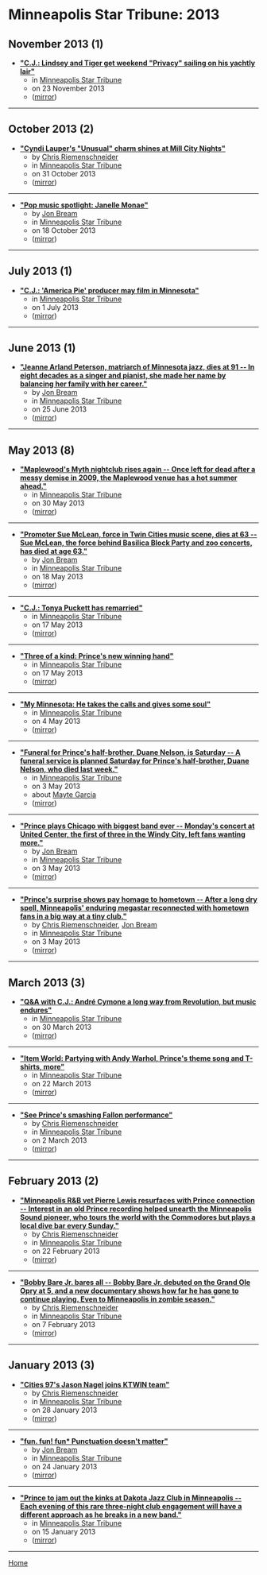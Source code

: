 # Minneapolis Star Tribune: 2013

## November 2013 (1)

 - [**"C.J.: Lindsey and Tiger get weekend &quot;Privacy&quot; sailing on his yachtly lair"**](https://www.startribune.com/c-j-lindsey-and-tiger-get-weekend-privacy-sailing-on-his-yachtly-lair/197897281/)
    - in [Minneapolis Star Tribune](../../../publications/k-o/minneapolis-star-tribune/index.md)
    - on 23 November 2013
    - ([mirror](https://web.archive.org/web/*/https://www.startribune.com/c-j-lindsey-and-tiger-get-weekend-privacy-sailing-on-his-yachtly-lair/197897281/))

----

## October 2013 (2)

 - [**"Cyndi Lauper's "Unusual" charm shines at Mill City Nights"**](https://www.startribune.com/cyndi-lauper-s-unusual-charm-shines-at-mill-city-nights/230047071/)
    - by [Chris Riemenschneider](../../../authors/chris-riemenschneider/index.md)
    - in [Minneapolis Star Tribune](../../../publications/k-o/minneapolis-star-tribune/index.md)
    - on 31 October 2013
    - ([mirror](https://web.archive.org/web/*/https://www.startribune.com/cyndi-lauper-s-unusual-charm-shines-at-mill-city-nights/230047071/))

----

 - [**"Pop music spotlight: Janelle Monae"**](https://www.startribune.com/pop-music-spotlight-janelle-monae/228255711/)
    - by [Jon Bream](../../../authors/jon-bream/index.md)
    - in [Minneapolis Star Tribune](../../../publications/k-o/minneapolis-star-tribune/index.md)
    - on 18 October 2013
    - ([mirror](https://web.archive.org/web/*/https://www.startribune.com/pop-music-spotlight-janelle-monae/228255711/))

----

## July 2013 (1)

 - [**"C.J.: &#039;America Pie&#039; producer may film in Minnesota"**](https://www.startribune.com/c-j-america-pie-producer-may-film-in-minnesota/213918261/)
    - in [Minneapolis Star Tribune](../../../publications/k-o/minneapolis-star-tribune/index.md)
    - on 1 July 2013
    - ([mirror](https://web.archive.org/web/*/https://www.startribune.com/c-j-america-pie-producer-may-film-in-minnesota/213918261/))

----

## June 2013 (1)

 - [**"Jeanne Arland Peterson, matriarch of Minnesota jazz, dies at 91 -- In eight decades as a singer and pianist, she made her name by balancing her family with her career."**](https://www.startribune.com/jeanne-arland-peterson-matriarch-of-minnesota-jazz-dies-at-91/212853431/)
    - by [Jon Bream](../../../authors/jon-bream/index.md)
    - in [Minneapolis Star Tribune](../../../publications/k-o/minneapolis-star-tribune/index.md)
    - on 25 June 2013
    - ([mirror](https://web.archive.org/web/*/https://www.startribune.com/jeanne-arland-peterson-matriarch-of-minnesota-jazz-dies-at-91/212853431/))

----

## May 2013 (8)

 - [**"Maplewood&#039;s Myth nightclub rises again -- Once left for dead after a messy demise in 2009, the Maplewood venue has a hot summer ahead."**](https://www.startribune.com/maplewood-s-myth-nightclub-rises-again/209546201/)
    - in [Minneapolis Star Tribune](../../../publications/k-o/minneapolis-star-tribune/index.md)
    - on 30 May 2013
    - ([mirror](https://web.archive.org/web/*/https://www.startribune.com/maplewood-s-myth-nightclub-rises-again/209546201/))

----

 - [**"Promoter Sue McLean, force in Twin Cities music scene, dies at 63 -- Sue McLean, the force behind Basilica Block Party and zoo concerts, has died at age 63."**](https://www.startribune.com/promoter-sue-mclean-force-in-twin-cities-music-scene-dies-at-63/207959521/)
    - by [Jon Bream](../../../authors/jon-bream/index.md)
    - in [Minneapolis Star Tribune](../../../publications/k-o/minneapolis-star-tribune/index.md)
    - on 18 May 2013
    - ([mirror](https://web.archive.org/web/*/https://www.startribune.com/promoter-sue-mclean-force-in-twin-cities-music-scene-dies-at-63/207959521/))

----

 - [**"C.J.: Tonya Puckett has remarried"**](https://www.startribune.com/c-j-tonya-puckett-has-remarried/207645991/)
    - in [Minneapolis Star Tribune](../../../publications/k-o/minneapolis-star-tribune/index.md)
    - on 17 May 2013
    - ([mirror](https://web.archive.org/web/*/https://www.startribune.com/c-j-tonya-puckett-has-remarried/207645991/))

----

 - [**"Three of a kind: Prince&#039;s new winning hand"**](https://www.startribune.com/three-of-a-kind-prince-s-new-winning-hand/207799351/)
    - in [Minneapolis Star Tribune](../../../publications/k-o/minneapolis-star-tribune/index.md)
    - on 17 May 2013
    - ([mirror](https://web.archive.org/web/*/https://www.startribune.com/three-of-a-kind-prince-s-new-winning-hand/207799351/))

----

 - [**"My Minnesota: He takes the calls and gives some soul"**](https://www.startribune.com/my-minnesota-he-takes-the-calls-and-gives-some-soul/206114681/)
    - in [Minneapolis Star Tribune](../../../publications/k-o/minneapolis-star-tribune/index.md)
    - on 4 May 2013
    - ([mirror](https://web.archive.org/web/*/https://www.startribune.com/my-minnesota-he-takes-the-calls-and-gives-some-soul/206114681/))

----

 - [**"Funeral for Prince&#039;s half-brother, Duane Nelson, is Saturday -- A funeral service is planned Saturday for Prince's half-brother, Duane Nelson, who died last week."**](https://www.startribune.com/funeral-for-prince-s-half-brother-duane-nelson-is-saturday/117755303/)
    - in [Minneapolis Star Tribune](../../../publications/k-o/minneapolis-star-tribune/index.md)
    - on 3 May 2013
    - about [Mayte Garcia](../../../topics/mayte-garcia/index.md)
    - ([mirror](https://web.archive.org/web/*/https://www.startribune.com/funeral-for-prince-s-half-brother-duane-nelson-is-saturday/117755303/))

----

 - [**"Prince plays Chicago with biggest band ever -- Monday's concert at United Center, the first of three in the Windy City, left fans wanting more."**](https://www.startribune.com/prince-plays-chicago-with-biggest-band-ever/171147871/)
    - by [Jon Bream](../../../authors/jon-bream/index.md)
    - in [Minneapolis Star Tribune](../../../publications/k-o/minneapolis-star-tribune/index.md)
    - on 3 May 2013
    - ([mirror](https://web.archive.org/web/*/https://www.startribune.com/prince-plays-chicago-with-biggest-band-ever/171147871/))

----

 - [**"Prince&#039;s surprise shows pay homage to hometown -- After a long dry spell, Minneapolis' enduring megastar reconnected with hometown fans in a big way at a tiny club."**](https://www.startribune.com/prince-s-surprise-shows-pay-homage-to-hometown/187554331/)
    - by [Chris Riemenschneider](../../../authors/chris-riemenschneider/index.md), [Jon Bream](../../../authors/jon-bream/index.md)
    - in [Minneapolis Star Tribune](../../../publications/k-o/minneapolis-star-tribune/index.md)
    - on 3 May 2013
    - ([mirror](https://web.archive.org/web/*/https://www.startribune.com/prince-s-surprise-shows-pay-homage-to-hometown/187554331/))

----

## March 2013 (3)

 - [**"Q&A with C.J.: André Cymone a long way from Revolution, but music endures"**](https://www.startribune.com/q-a-with-c-j-andre-cymone-a-long-way-from-revolution-but-music-endures/200740991/)
    - in [Minneapolis Star Tribune](../../../publications/k-o/minneapolis-star-tribune/index.md)
    - on 30 March 2013
    - ([mirror](https://web.archive.org/web/*/https://www.startribune.com/q-a-with-c-j-andre-cymone-a-long-way-from-revolution-but-music-endures/200740991/))

----

 - [**"Item World: Partying with Andy Warhol, Prince&#039;s theme song and T-shirts, more"**](https://www.startribune.com/item-world-partying-with-andy-warhol-prince-s-theme-song-and-t-shirts-more/198161591/)
    - in [Minneapolis Star Tribune](../../../publications/k-o/minneapolis-star-tribune/index.md)
    - on 22 March 2013
    - ([mirror](https://web.archive.org/web/*/https://www.startribune.com/item-world-partying-with-andy-warhol-prince-s-theme-song-and-t-shirts-more/198161591/))

----

 - [**"See Prince's smashing Fallon performance"**](https://www.startribune.com/see-prince-s-smashing-fallon-performance/194513371/)
    - by [Chris Riemenschneider](../../../authors/chris-riemenschneider/index.md)
    - in [Minneapolis Star Tribune](../../../publications/k-o/minneapolis-star-tribune/index.md)
    - on 2 March 2013
    - ([mirror](https://web.archive.org/web/*/https://www.startribune.com/see-prince-s-smashing-fallon-performance/194513371/))

----

## February 2013 (2)

 - [**"Minneapolis R&B vet Pierre Lewis resurfaces with Prince connection -- Interest in an old Prince recording helped unearth the Minneapolis Sound pioneer, who tours the world with the Commodores but plays a local dive bar every Sunday."**](https://www.startribune.com/minneapolis-r-b-vet-pierre-lewis-resurfaces-with-prince-connection/192526821/)
    - by [Chris Riemenschneider](../../../authors/chris-riemenschneider/index.md)
    - in [Minneapolis Star Tribune](../../../publications/k-o/minneapolis-star-tribune/index.md)
    - on 22 February 2013
    - ([mirror](https://web.archive.org/web/*/https://www.startribune.com/minneapolis-r-b-vet-pierre-lewis-resurfaces-with-prince-connection/192526821/))

----

 - [**"Bobby Bare Jr. bares all -- Bobby Bare Jr. debuted on the Grand Ole Opry at 5, and a new documentary shows how far he has gone to continue playing. Even to Minneapolis in zombie season."**](https://www.startribune.com/bobby-bare-jr-bares-all/190255631/)
    - by [Chris Riemenschneider](../../../authors/chris-riemenschneider/index.md)
    - in [Minneapolis Star Tribune](../../../publications/k-o/minneapolis-star-tribune/index.md)
    - on 7 February 2013
    - ([mirror](https://web.archive.org/web/*/https://www.startribune.com/bobby-bare-jr-bares-all/190255631/))

----

## January 2013 (3)

 - [**"Cities 97's Jason Nagel joins KTWIN team"**](https://www.startribune.com/cities-97-s-jason-nagel-joins-ktwin-team/188689331/)
    - by [Chris Riemenschneider](../../../authors/chris-riemenschneider/index.md)
    - in [Minneapolis Star Tribune](../../../publications/k-o/minneapolis-star-tribune/index.md)
    - on 28 January 2013
    - ([mirror](https://web.archive.org/web/*/https://www.startribune.com/cities-97-s-jason-nagel-joins-ktwin-team/188689331/))

----

 - [**"fun. fun! fun* Punctuation doesn&#039;t matter"**](https://www.startribune.com/fun-fun-fun-punctuation-doesn-t-matter/188145741/)
    - by [Jon Bream](../../../authors/jon-bream/index.md)
    - in [Minneapolis Star Tribune](../../../publications/k-o/minneapolis-star-tribune/index.md)
    - on 24 January 2013
    - ([mirror](https://web.archive.org/web/*/https://www.startribune.com/fun-fun-fun-punctuation-doesn-t-matter/188145741/))

----

 - [**"Prince to jam out the kinks at Dakota Jazz Club in Minneapolis -- Each evening of this rare three-night club engagement will have a different approach as he breaks in a new band."**](https://www.startribune.com/prince-to-jam-out-the-kinks-at-dakota-jazz-club-in-minneapolis/187059841/)
    - in [Minneapolis Star Tribune](../../../publications/k-o/minneapolis-star-tribune/index.md)
    - on 15 January 2013
    - ([mirror](https://web.archive.org/web/*/https://www.startribune.com/prince-to-jam-out-the-kinks-at-dakota-jazz-club-in-minneapolis/187059841/))

----

[Home](../index.md)
